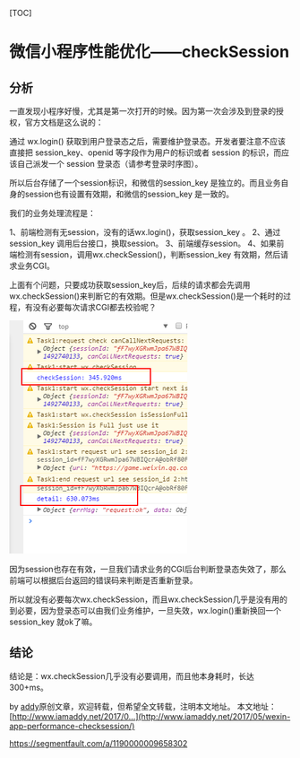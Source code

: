 [TOC]



# 微信小程序性能优化——checkSession

## 分析

一直发现小程序好慢，尤其是第一次打开的时候。因为第一次会涉及到登录的授权，官方文档是这么说的：

通过 wx.login() 获取到用户登录态之后，需要维护登录态。开发者要注意不应该直接把 session_key、openid 等字段作为用户的标识或者 session 的标识，而应该自己派发一个 session 登录态（请参考登录时序图）。

所以后台存储了一个session标识，和微信的session_key 是独立的。而且业务自身的session也有设置有效期，和微信的session_key 是一致的。

我们的业务处理流程是：

1、前端检测有无session，没有的话wx.login()，获取session_key 。
2、通过session_key 调用后台接口，换取session。
3、前端缓存session。
4、如果前端检测有session，调用wx.checkSession()，判断session_key 有效期，然后请求业务CGI。

上面有个问题，只要成功获取session_key后，后续的请求都会先调用wx.checkSession()来判断它的有效期。但是wx.checkSession()是一个耗时的过程，有没有必要每次请求CGI都去校验呢？

![bVOGIN?w=318&h=416](image-201806141859/11.png)

因为session也存在有效，一旦我们请求业务的CGI后台判断登录态失效了，那么前端可以根据后台返回的错误码来判断是否重新登录。

所以就没有必要每次wx.checkSession，而且wx.checkSession几乎是没有用的到必要，因为登录态可以由我们业务维护，一旦失效，wx.login()重新换回一个session_key 就ok了嘛。

## 结论

结论是：wx.checkSession几乎没有必要调用，而且他本身耗时，长达300+ms。





by [addy](http://www.iamaddy.net/)原创文章，欢迎转载，但希望全文转载，注明本文地址。
本文地址：[http://www.iamaddy.net/2017/0...](http://www.iamaddy.net/2017/05/wexin-app-performance-checksession/)





https://segmentfault.com/a/1190000009658302